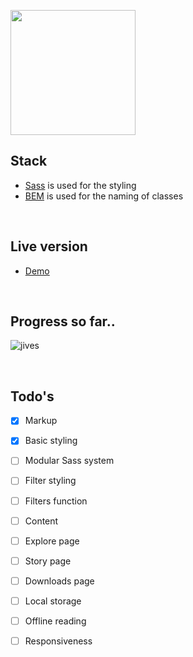 <img height="200px" src="https://static1.squarespace.com/static/5a8189f2e45a7c1f4ef452c2/t/5aa8a23a8165f594c08ac692/1523725261489/Eurostar-Logo.jpg"></img>
## Stack
- [Sass](https://sass-lang.com/) is used for the styling
- [BEM](http://getbem.com/introduction/) is used for the naming of classes

<br>

## Live version
- [Demo](https://martijnkeesmaat.github.io/project-web-eurostar/)

<br>

## Progress so far..
![jives](https://i.gyazo.com/25e587febcf010e810387d569d30d52e.gif)

<br>

## Todo's
- [x] Markup
- [x] Basic styling
- [ ] Modular Sass system
- [ ] Filter styling
- [ ] Filters function
- [ ] Content
- [ ] Explore page
- [ ] Story page
- [ ] Downloads page
- [ ] Local storage
- [ ] Offline reading
- [ ] Responsiveness


